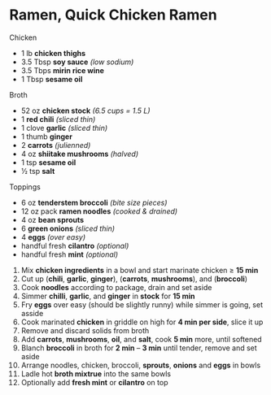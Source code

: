 # Ramen, Quick Chicken Ramen

Chicken

* 1 lb **chicken thighs**
* 3.5 Tbsp **soy sauce** *(low sodium)*
* 3.5 Tbps **mirin rice wine**
* 1 Tbsp **sesame oil**

Broth

* 52 oz **chicken stock** *(6.5 cups = 1.5 L)*
* 1 **red chili** *(sliced thin)*
* 1 clove **garlic** *(sliced thin)*
* 1 thumb **ginger**
* 2 **carrots** *(julienned)*
* 4 oz **shiitake mushrooms** *(halved)*
* 1 tsp **sesame oil**
* 1⁄2 tsp **salt**

Toppings

* 6 oz **tenderstem broccoli** *(bite size pieces)*
* 12 oz pack **ramen noodles** *(cooked & drained)*
* 4 oz **bean sprouts**
* 6 **green onions** *(sliced thin)*
* 4 **eggs** *(over easy)*
* handful fresh **cilantro** *(optional)*
* handful fresh **mint** *(optional)*

1. Mix **chicken ingredients** in a bowl and start marinate chicken ≥ **15 min**
1. Cut up (**chili**, **garlic**, **ginger**), (**carrots**, **mushrooms**), and (**broccoli**)
1. Cook **noodles** according to package, drain and set aside
1. Simmer **chilli**, **garlic**, and **ginger** in  **stock** for **15 min**
1. Fry **eggs** over easy (should be slightly runny) while simmer is going, set asside
1. Cook marinated **chicken** in griddle on high for **4 min per side**, slice it up
1. Remove and discard solids from broth
1. Add **carrots**, **mushrooms**, **oil**, and **salt**, cook **5 min** more, until softened
1. Blanch **broccoli** in broth for **2 min** – **3 min** until tender, remove and set aside
1. Arrange noodles, chicken, broccoli, **sprouts**, **onions** and **eggs** in bowls
1. Ladle hot **broth mixtrue** into the same bowls
1. Optionally add **fresh mint** or **cilantro** on top
